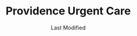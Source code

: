 ---
layout: location-page
date: Last Modified
description: "Local COVID-19 testing is available at Providence Urgent Care in Columbia, Missouri, USA."
permalink: "locations/missouri/columbia/providence-urgent-care/"
tags:
  - locations
  - missouri
title: Providence Urgent Care
state: Missouri
stateAbbr: MO
hood: "Columbia"
address: "202 E Nifong Blvd"
city: "Columbia"
zip: "65203"
mapUrl: "http://maps.apple.com/?q=Providence+Urgent+Care&address=202+E+Nifong+Blvd,Columbia,Missouri,65203"
locationType: Drive-thru
phone: "573-874-6824"
website: "https://nextcare.com/curbside/"
onlineBooking: true
closed: undefined
closedUpdate: April 17th, 2020
notes: ""
days: Everyday
hours: 9 am-8PM
ctaMessage: Schedule a test
ctaUrl: "https://nextcare.com/curbside/"
---